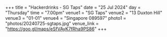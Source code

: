 +++
title = "Hackerdrinks - SG Taps"
date = "25 Jul 2024"
day = "Thursday"
time = "7.00pm"
venue1 = "SG Taps"
venue2 = "13 Duxton Hill"
venue3 = "01-01"
venue4 = "Singapore 089597"
photo1 = "photos/20240725-sgtaps.jpg"
venue_link = "https://goo.gl/maps/eSfVAyK7fRha9PS86"
+++
